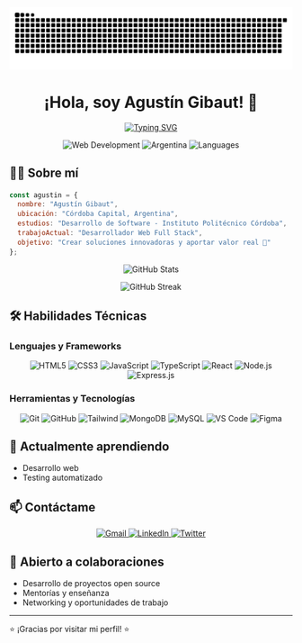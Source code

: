 
<!-- Snake Game Animation -->
<p align="center"> 
  <img src="https://github.com/7oSkaaa/7oSkaaa/blob/output/github-contribution-grid-snake.svg?username=AgustinGibaut" alt="Snake Game"/> 
</p>

<h1 align="center">¡Hola, soy Agustín Gibaut! 👋</h1>

<p align="center">
  <a href="https://git.io/typing-svg"><img src="https://readme-typing-svg.herokuapp.com?font=Fira+Code&pause=1000&color=2E9BF7&random=false&width=435&lines=Desarrollador+Full+Stack;Apasionado+por+la+tecnología;Siempre+aprendiendo" alt="Typing SVG" /></a>
</p>

<p align="center">
  <img src="https://img.shields.io/badge/Focus-Web_Development-brightgreen" alt="Web Development"/>
  <img src="https://img.shields.io/badge/Living-Argentina-blue" alt="Argentina"/>
  <img src="https://img.shields.io/badge/Languages-Español_&_English-red" alt="Languages"/>
</p>

## 👨‍💻 Sobre mí

```javascript
const agustin = {
  nombre: "Agustín Gibaut",
  ubicación: "Córdoba Capital, Argentina",
  estudios: "Desarrollo de Software - Instituto Politécnico Córdoba",
  trabajoActual: "Desarrollador Web Full Stack",
  objetivo: "Crear soluciones innovadoras y aportar valor real 🚀"
};
```


<p align="center">
  <img src="https://github-readme-stats.vercel.app/api?username=FabricioAgustin&show_icons=true&theme=tokyonight" alt="GitHub Stats" />
</p>

<p align="center">
  <img src="https://github-readme-streak-stats.herokuapp.com/?user=FabricioAgustin&theme=tokyonight" alt="GitHub Streak" />
</p>


## 🛠️ Habilidades Técnicas

### Lenguajes y Frameworks

<p align="center">
  <img src="https://img.shields.io/badge/HTML5-E34F26?style=for-the-badge&logo=html5&logoColor=white" alt="HTML5"/>
  <img src="https://img.shields.io/badge/CSS3-1572B6?style=for-the-badge&logo=css3&logoColor=white" alt="CSS3"/>
  <img src="https://img.shields.io/badge/JavaScript-F7DF1E?style=for-the-badge&logo=javascript&logoColor=black" alt="JavaScript"/>
  <img src="https://img.shields.io/badge/TypeScript-007ACC?style=for-the-badge&logo=typescript&logoColor=white" alt="TypeScript"/>
  <img src="https://img.shields.io/badge/React-20232A?style=for-the-badge&logo=react&logoColor=61DAFB" alt="React"/>
  <img src="https://img.shields.io/badge/Node.js-339933?style=for-the-badge&logo=nodedotjs&logoColor=white" alt="Node.js"/>
  <img src="https://img.shields.io/badge/Express.js-000000?style=for-the-badge&logo=express&logoColor=white" alt="Express.js"/>
</p>

### Herramientas y Tecnologías

<p align="center">
  <img src="https://img.shields.io/badge/Git-F05032?style=for-the-badge&logo=git&logoColor=white" alt="Git"/>
  <img src="https://img.shields.io/badge/GitHub-100000?style=for-the-badge&logo=github&logoColor=white" alt="GitHub"/>
  <img src="https://img.shields.io/badge/Tailwind_CSS-38B2AC?style=for-the-badge&logo=tailwind-css&logoColor=white" alt="Tailwind"/>
  <img src="https://img.shields.io/badge/MongoDB-4EA94B?style=for-the-badge&logo=mongodb&logoColor=white" alt="MongoDB"/>
  <img src="https://img.shields.io/badge/MySQL-005C84?style=for-the-badge&logo=mysql&logoColor=white" alt="MySQL"/>
  <img src="https://img.shields.io/badge/VS_Code-0078D4?style=for-the-badge&logo=visual%20studio%20code&logoColor=white" alt="VS Code"/>
  <img src="https://img.shields.io/badge/Figma-F24E1E?style=for-the-badge&logo=figma&logoColor=white" alt="Figma"/>
</p>



## 🌱 Actualmente aprendiendo

- Desarrollo web
- Testing automatizado

## 📫 Contáctame

<p align="center">
  <a href="mailto:agustin.gibaut@gmail.com">
    <img src="https://img.shields.io/badge/Gmail-D14836?style=for-the-badge&logo=gmail&logoColor=white" alt="Gmail"/>
  </a>
  <a href="https://linkedin.com/in/agustingibaut">
    <img src="https://img.shields.io/badge/LinkedIn-0077B5?style=for-the-badge&logo=linkedin&logoColor=white" alt="LinkedIn"/>
  </a>
  <a href="https://twitter.com/agustingibaut">
    <img src="https://img.shields.io/badge/Twitter-1DA1F2?style=for-the-badge&logo=twitter&logoColor=white" alt="Twitter"/>
  </a>
</p>

## 🤝 Abierto a colaboraciones

- Desarrollo de proyectos open source
- Mentorías y enseñanza
- Networking y oportunidades de trabajo

---


⭐️ ¡Gracias por visitar mi perfil! ⭐️



